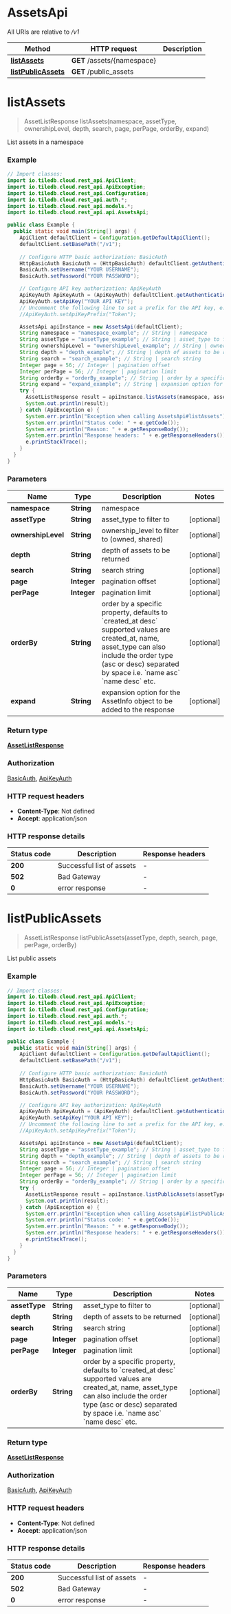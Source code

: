 # AssetsApi

All URIs are relative to */v1*

| Method | HTTP request | Description |
|------------- | ------------- | -------------|
| [**listAssets**](AssetsApi.md#listAssets) | **GET** /assets/{namespace} |  |
| [**listPublicAssets**](AssetsApi.md#listPublicAssets) | **GET** /public_assets |  |


<a id="listAssets"></a>
# **listAssets**
> AssetListResponse listAssets(namespace, assetType, ownershipLevel, depth, search, page, perPage, orderBy, expand)



List assets in a namespace

### Example
```java
// Import classes:
import io.tiledb.cloud.rest_api.ApiClient;
import io.tiledb.cloud.rest_api.ApiException;
import io.tiledb.cloud.rest_api.Configuration;
import io.tiledb.cloud.rest_api.auth.*;
import io.tiledb.cloud.rest_api.models.*;
import io.tiledb.cloud.rest_api.api.AssetsApi;

public class Example {
  public static void main(String[] args) {
    ApiClient defaultClient = Configuration.getDefaultApiClient();
    defaultClient.setBasePath("/v1");
    
    // Configure HTTP basic authorization: BasicAuth
    HttpBasicAuth BasicAuth = (HttpBasicAuth) defaultClient.getAuthentication("BasicAuth");
    BasicAuth.setUsername("YOUR USERNAME");
    BasicAuth.setPassword("YOUR PASSWORD");

    // Configure API key authorization: ApiKeyAuth
    ApiKeyAuth ApiKeyAuth = (ApiKeyAuth) defaultClient.getAuthentication("ApiKeyAuth");
    ApiKeyAuth.setApiKey("YOUR API KEY");
    // Uncomment the following line to set a prefix for the API key, e.g. "Token" (defaults to null)
    //ApiKeyAuth.setApiKeyPrefix("Token");

    AssetsApi apiInstance = new AssetsApi(defaultClient);
    String namespace = "namespace_example"; // String | namespace
    String assetType = "assetType_example"; // String | asset_type to filter to
    String ownershipLevel = "ownershipLevel_example"; // String | ownership_level to filter to (owned, shared)
    String depth = "depth_example"; // String | depth of assets to be returned
    String search = "search_example"; // String | search string
    Integer page = 56; // Integer | pagination offset
    Integer perPage = 56; // Integer | pagination limit
    String orderBy = "orderBy_example"; // String | order by a specific property, defaults to `created_at desc` supported values are created_at, name, asset_type can also include the order type (asc or desc) separated by space i.e. `name asc` `name desc` etc. 
    String expand = "expand_example"; // String | expansion option for the AssetInfo object to be added to the response
    try {
      AssetListResponse result = apiInstance.listAssets(namespace, assetType, ownershipLevel, depth, search, page, perPage, orderBy, expand);
      System.out.println(result);
    } catch (ApiException e) {
      System.err.println("Exception when calling AssetsApi#listAssets");
      System.err.println("Status code: " + e.getCode());
      System.err.println("Reason: " + e.getResponseBody());
      System.err.println("Response headers: " + e.getResponseHeaders());
      e.printStackTrace();
    }
  }
}
```

### Parameters

| Name | Type | Description  | Notes |
|------------- | ------------- | ------------- | -------------|
| **namespace** | **String**| namespace | |
| **assetType** | **String**| asset_type to filter to | [optional] |
| **ownershipLevel** | **String**| ownership_level to filter to (owned, shared) | [optional] |
| **depth** | **String**| depth of assets to be returned | [optional] |
| **search** | **String**| search string | [optional] |
| **page** | **Integer**| pagination offset | [optional] |
| **perPage** | **Integer**| pagination limit | [optional] |
| **orderBy** | **String**| order by a specific property, defaults to &#x60;created_at desc&#x60; supported values are created_at, name, asset_type can also include the order type (asc or desc) separated by space i.e. &#x60;name asc&#x60; &#x60;name desc&#x60; etc.  | [optional] |
| **expand** | **String**| expansion option for the AssetInfo object to be added to the response | [optional] |

### Return type

[**AssetListResponse**](AssetListResponse.md)

### Authorization

[BasicAuth](../README.md#BasicAuth), [ApiKeyAuth](../README.md#ApiKeyAuth)

### HTTP request headers

 - **Content-Type**: Not defined
 - **Accept**: application/json

### HTTP response details
| Status code | Description | Response headers |
|-------------|-------------|------------------|
| **200** | Successful list of assets |  -  |
| **502** | Bad Gateway |  -  |
| **0** | error response |  -  |

<a id="listPublicAssets"></a>
# **listPublicAssets**
> AssetListResponse listPublicAssets(assetType, depth, search, page, perPage, orderBy)



List public assets

### Example
```java
// Import classes:
import io.tiledb.cloud.rest_api.ApiClient;
import io.tiledb.cloud.rest_api.ApiException;
import io.tiledb.cloud.rest_api.Configuration;
import io.tiledb.cloud.rest_api.auth.*;
import io.tiledb.cloud.rest_api.models.*;
import io.tiledb.cloud.rest_api.api.AssetsApi;

public class Example {
  public static void main(String[] args) {
    ApiClient defaultClient = Configuration.getDefaultApiClient();
    defaultClient.setBasePath("/v1");
    
    // Configure HTTP basic authorization: BasicAuth
    HttpBasicAuth BasicAuth = (HttpBasicAuth) defaultClient.getAuthentication("BasicAuth");
    BasicAuth.setUsername("YOUR USERNAME");
    BasicAuth.setPassword("YOUR PASSWORD");

    // Configure API key authorization: ApiKeyAuth
    ApiKeyAuth ApiKeyAuth = (ApiKeyAuth) defaultClient.getAuthentication("ApiKeyAuth");
    ApiKeyAuth.setApiKey("YOUR API KEY");
    // Uncomment the following line to set a prefix for the API key, e.g. "Token" (defaults to null)
    //ApiKeyAuth.setApiKeyPrefix("Token");

    AssetsApi apiInstance = new AssetsApi(defaultClient);
    String assetType = "assetType_example"; // String | asset_type to filter to
    String depth = "depth_example"; // String | depth of assets to be returned
    String search = "search_example"; // String | search string
    Integer page = 56; // Integer | pagination offset
    Integer perPage = 56; // Integer | pagination limit
    String orderBy = "orderBy_example"; // String | order by a specific property, defaults to `created_at desc` supported values are created_at, name, asset_type can also include the order type (asc or desc) separated by space i.e. `name asc` `name desc` etc. 
    try {
      AssetListResponse result = apiInstance.listPublicAssets(assetType, depth, search, page, perPage, orderBy);
      System.out.println(result);
    } catch (ApiException e) {
      System.err.println("Exception when calling AssetsApi#listPublicAssets");
      System.err.println("Status code: " + e.getCode());
      System.err.println("Reason: " + e.getResponseBody());
      System.err.println("Response headers: " + e.getResponseHeaders());
      e.printStackTrace();
    }
  }
}
```

### Parameters

| Name | Type | Description  | Notes |
|------------- | ------------- | ------------- | -------------|
| **assetType** | **String**| asset_type to filter to | [optional] |
| **depth** | **String**| depth of assets to be returned | [optional] |
| **search** | **String**| search string | [optional] |
| **page** | **Integer**| pagination offset | [optional] |
| **perPage** | **Integer**| pagination limit | [optional] |
| **orderBy** | **String**| order by a specific property, defaults to &#x60;created_at desc&#x60; supported values are created_at, name, asset_type can also include the order type (asc or desc) separated by space i.e. &#x60;name asc&#x60; &#x60;name desc&#x60; etc.  | [optional] |

### Return type

[**AssetListResponse**](AssetListResponse.md)

### Authorization

[BasicAuth](../README.md#BasicAuth), [ApiKeyAuth](../README.md#ApiKeyAuth)

### HTTP request headers

 - **Content-Type**: Not defined
 - **Accept**: application/json

### HTTP response details
| Status code | Description | Response headers |
|-------------|-------------|------------------|
| **200** | Successful list of assets |  -  |
| **502** | Bad Gateway |  -  |
| **0** | error response |  -  |

